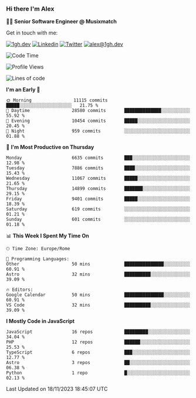 ### Hi there I'm Alex

👨‍💻 __Senior Software Engineer @ Musixmatch__

Get in touch with me:

[![1gh.dev](https://img.shields.io/static/v1?label=1gh.dev&message=%20&color=red&logo=&style=flat-square&logoColor=white)](https://www.1gh.dev/)
[![Linkedin](https://img.shields.io/static/v1?label=Linkedin&message=%20&color=blue&logo=Linkedin&style=flat-square&logoColor=white)](https://linkedin.com/in/alexghirelli)
[![Twitter](https://img.shields.io/static/v1?label=Twitter&message=%20&color=blue&logo=Twitter&style=flat-square&logoColor=white)](https://twitter.com/alexGhirelli)
[![alex@1gh.dev](https://img.shields.io/static/v1?label=alex@1gh.dev&message=%20&color=red&logo=gmail&style=flat-square&logoColor=white)](mailto:alex@1gh.dev)

<!--START_SECTION:waka-->
![Code Time](http://img.shields.io/badge/Code%20Time-7%2C623%20hrs%2022%20mins-blue)

![Profile Views](http://img.shields.io/badge/Profile%20Views-3-blue)

![Lines of code](https://img.shields.io/badge/From%20Hello%20World%20I%27ve%20Written-156.3%20million%20lines%20of%20code-blue)

**I'm an Early 🐤** 

```text
🌞 Morning                11115 commits       █████░░░░░░░░░░░░░░░░░░░░   21.75 % 
🌆 Daytime                28580 commits       ██████████████░░░░░░░░░░░   55.92 % 
🌃 Evening                10454 commits       █████░░░░░░░░░░░░░░░░░░░░   20.45 % 
🌙 Night                  959 commits         ░░░░░░░░░░░░░░░░░░░░░░░░░   01.88 % 
```
📅 **I'm Most Productive on Thursday** 

```text
Monday                   6635 commits        ███░░░░░░░░░░░░░░░░░░░░░░   12.98 % 
Tuesday                  7886 commits        ████░░░░░░░░░░░░░░░░░░░░░   15.43 % 
Wednesday                11067 commits       █████░░░░░░░░░░░░░░░░░░░░   21.65 % 
Thursday                 14899 commits       ███████░░░░░░░░░░░░░░░░░░   29.15 % 
Friday                   9401 commits        █████░░░░░░░░░░░░░░░░░░░░   18.39 % 
Saturday                 619 commits         ░░░░░░░░░░░░░░░░░░░░░░░░░   01.21 % 
Sunday                   601 commits         ░░░░░░░░░░░░░░░░░░░░░░░░░   01.18 % 
```


📊 **This Week I Spent My Time On** 

```text
🕑︎ Time Zone: Europe/Rome

💬 Programming Languages: 
Other                    50 mins             ███████████████░░░░░░░░░░   60.91 % 
Astro                    32 mins             ██████████░░░░░░░░░░░░░░░   39.09 % 

🔥 Editors: 
Google Calendar          50 mins             ███████████████░░░░░░░░░░   60.91 % 
VS Code                  32 mins             ██████████░░░░░░░░░░░░░░░   39.09 % 
```

**I Mostly Code in JavaScript** 

```text
JavaScript               16 repos            █████████░░░░░░░░░░░░░░░░   34.04 % 
PHP                      12 repos            ██████░░░░░░░░░░░░░░░░░░░   25.53 % 
TypeScript               6 repos             ███░░░░░░░░░░░░░░░░░░░░░░   12.77 % 
Astro                    3 repos             ██░░░░░░░░░░░░░░░░░░░░░░░   06.38 % 
Python                   1 repo              █░░░░░░░░░░░░░░░░░░░░░░░░   02.13 % 
```




 Last Updated on 18/11/2023 18:45:07 UTC
<!--END_SECTION:waka-->
